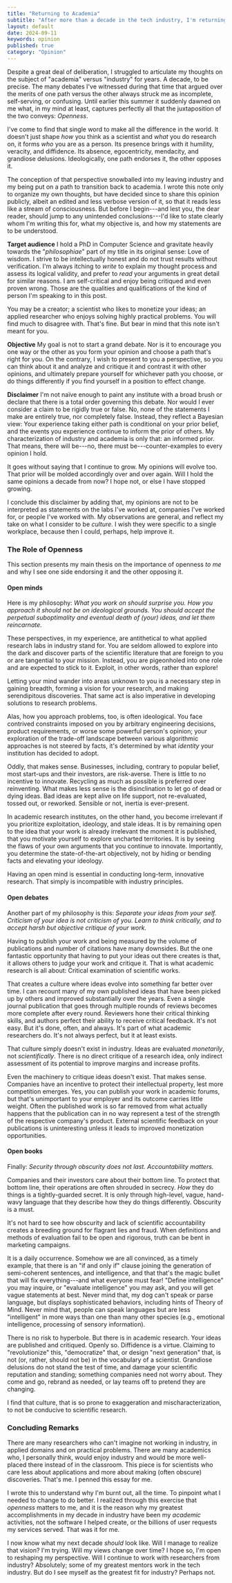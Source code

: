 ```yaml
---
title: "Returning to Academia"
subtitle: "After more than a decade in the tech industry, I'm returning to academia. Here's why."
layout: default
date: 2024-09-11
keywords: opinion
published: true
category: "Opinion"
---
```


Despite a great deal of deliberation, I struggled to articulate my thoughts on the subject of "academia" versus "industry" for years. A decade, to be precise. The many debates I've witnessed during that time that argued over the merits of one path versus the other always struck me as incomplete, self-serving, or confusing. Until earlier this summer it suddenly dawned on me what, in my mind at least, captures perfectly all that the juxtaposition of the two conveys: *Openness*.

I've come to find that single word to make all the difference in the world. It doesn't just shape *how* you think as a scientist and *what* you do research on, it forms *who* you are as a person. Its presence brings with it humility, veracity, and diffidence. Its absence, egocentricity, mendacity, and grandiose delusions. Ideologically, one path endorses it, the other opposes it.

The conception of that perspective snowballed into my leaving industry and my being put on a path to transition back to academia. I wrote this note only to organize my own thoughts, but have decided since to share this opinion publicly, albeit an edited and less verbose version of it, so that it reads less like a stream of consciousness. But before I begin---and lest you, the dear reader, should jump to any unintended conclusions---I'd like to state clearly whom I'm writing this for, what my objective is, and how my statements are to be understood.

**Target audience**
I hold a PhD in Computer Science and gravitate heavily towards the "*philosophiae*" part of my title in its original sense: Love of wisdom. I strive to be intellectually honest and do not trust results without verification. I'm always itching to *write* to explain my thought process and assess its logical validity, and prefer to *read* your arguments in great detail for similar reasons. I am self-critical and enjoy being critiqued and even proven wrong. Those are the qualities and qualifications of the kind of person I'm speaking to in this post.

You may be a creator; a scientist who likes to monetize your ideas; an applied researcher who enjoys solving highly practical problems. You will find much to disagree with. That's fine. But bear in mind that this note isn't meant for you.

**Objective**
My goal is not to start a grand debate. Nor is it to encourage you one way or the other as you form your opinion and choose a path that's right for you. On the contrary, I wish to present to you a perspective, so you can think about it and analyze and critique it and contrast it with other opinions, and ultimately prepare yourself for whichever path you choose, or do things differently if you find yourself in a position to effect change.

**Disclaimer**
I'm not naïve enough to paint any institute with a broad brush or declare that there is a total order
governing this debate. Nor would I ever consider a claim to be rigidly true or false. No, none of the statements I make are entirely true, nor completely false. Instead, they reflect a Bayesian view: Your experience taking either path is conditional on your prior belief, and the events you experience continue to inform the prior of others. My characterization of industry and academia is only that: an informed prior. That means, there will be---no, there must be---counter-examples to every opinion I hold.

It goes without saying that I continue to grow. My opinions will evolve too. That prior will be molded accordingly over and over again. Will I hold the same opinions a decade from now? I hope not, or else I have stopped growing.

I conclude this disclaimer by adding that, my opinions are not to be interpreted as statements on the labs I've worked at, companies I've worked for, or people I've worked with. My observations are general, and reflect my take on what I consider to be *culture*. I wish they were specific to a single workplace, because then I could, perhaps, help improve it.

### The Role of Openness

This section presents my main thesis on the importance of openness *to me* and why I see one side endorsing it and the other opposing it.

#### Open minds

Here is my philosophy: *What you work on should surprise you. How you approach it should not be on ideological grounds. You should accept the perpetual suboptimality and eventual death of (your) ideas, and let them reincarnate.*

These perspectives, in my experience, are antithetical to what applied research labs in industry stand for. You are seldom allowed to explore into the dark and discover parts of the scientific literature that are foreign to you or are tangential to your mission. Instead, you are pigeonholed into one role and are expected to stick to it. Exploit, in other words, rather than explore!

Letting your mind wander into areas unknown to you is a necessary step in gaining breadth, forming a vision for your research, and making serendipitous discoveries. That same act is also imperative in developing solutions to research problems.

Alas, how you approach problems, too, is often ideological. You face contrived constraints imposed on you by arbitrary engineering decisions, product requirements, or worse some powerful person's opinion; your exploration of the trade-off landscape between various algorithmic approaches is not steered by facts, it's determined by what *identity* your institution has decided to adopt.

Oddly, that makes sense. Businesses, including, contrary to popular belief, most start-ups and their investors, are risk-averse. There is little to no incentive to innovate. Recycling as much as possible is preferred over reinventing. What makes less sense is the disinclination to let go of dead or dying ideas. Bad ideas are kept alive on life support, not re-evaluated, tossed out, or reworked. Sensible or not, inertia is ever-present.

In academic research institutes, on the other hand, you become irrelevant if you prioritize exploitation, ideology, and stale ideas. It is by remaining open to the idea that your work is already irrelevant the moment it is published, that you motivate yourself to explore uncharted territories. It is by seeing the flaws of your own arguments that you continue to innovate. Importantly, you determine the state-of-the-art objectively, not by hiding or bending facts and elevating your ideology.

Having an open mind is essential in conducting long-term, innovative research. That simply is incompatible with industry principles.

#### Open debates

Another part of my philosophy is this: *Separate your ideas from your self. Criticism of your idea is not criticism of you. Learn to think critically, and to accept harsh but objective critique of your work.*

Having to publish your work and being measured by the volume of publications and number of citations have many downsides. But the one fantastic opportunity that having to put your ideas out there creates is that, it allows others to judge your work and critique it. That is what academic research is all about: Critical examination of scientific works.

That creates a culture where ideas evolve into something far better over time. I can recount many of my own published ideas that have been picked up by others and improved substantially over the years. Even a single journal publication that goes through multiple rounds of reviews becomes more complete after every round. Reviewers hone their critical thinking skills, and authors perfect their ability to receive critical feedback. It's not easy. But it's done, often, and always. It's part of what academic researchers do. It's not always perfect, but it at least exists.

That culture simply doesn't exist in industry. Ideas are evaluated *monetarily*, not *scientifically*. There is no direct critique of a research idea, only indirect assessment of its potential to improve margins and increase profits.

Even the machinery to critique ideas doesn't exist. That makes sense. Companies have an incentive to protect their intellectual property, lest more competition emerges. Yes, you can publish your work in academic forums, but that's unimportant to your employer and its outcome carries little weight. Often the published work is so far removed from what actually happens that the publication can in no way represent a test of the strength of the respective company's product. External scientific feedback on your publications is uninteresting unless it leads to improved monetization opportunities.

#### Open books

Finally: *Security through obscurity does not last. Accountability matters.*

Companies and their investors care about their bottom line. To protect that bottom line, their operations are often shrouded in secrecy. *How* they do things is a tightly-guarded secret. It is only through high-level, vague, hand-wavy language that they describe how they do things differently. Obscurity is a must.

It's not hard to see how obscurity and lack of scientific accountability creates a breeding ground for flagrant lies and fraud. When definitions and methods of evaluation fail to be open and rigorous, truth can be bent in marketing campaigns.

It is a daily occurrence. Somehow we are all convinced, as a timely example, that there is an "if and only if" clause joining the generation of semi-coherent sentences, and intelligence, and that that's the magic bullet that will fix everything---and what everyone must fear! "Define intelligence" you may inquire, or "evaluate intelligence" you may ask, and you will get vague statements at best. Never mind that, my dog can't speak or parse language, but displays sophisticated behaviors, including hints of Theory of Mind. Never mind that, people can speak languages but are less "intelligent" in more ways than one than many other species (e.g., emotional intelligence, processing of sensory information).

There is no risk to hyperbole. But there is in academic research. Your ideas are published and critiqued. Openly so. Diffidence is a virtue. Claiming to "revolutionize" this, "democratize" that, or design "next generation" that, is not (or, rather, should not be) in the vocabulary of a scientist. Grandiose delusions do not stand the test of time, and damage your scientific reputation and standing; something companies need not worry about. They come and go, rebrand as needed, or lay teams off to pretend they are changing.

I find that culture, that is so prone to exaggeration and mischaracterization, to not be conducive to scientific research.

### Concluding Remarks

There are many researchers who can't imagine not working in industry, in applied domains and on practical problems. There are many academics who, I personally think, would enjoy industry and would be more well-placed there instead of in the classroom. This piece is for scientists who care less about applications and more about making (often obscure) discoveries. That's me. I penned this essay for me.

I wrote this to understand why I'm burnt out, all the time. To pinpoint what I needed to change to do better. I realized through this exercise that *openness* matters to me, and it is the reason why my greatest accomplishments in my decade in industry have been my *academic* activities, not the software I helped create, or the billions of user requests my services served. That was it for me.

I now know what my next decade *should* look like. Will I manage to realize that vision? I'm trying. Will my views change over time? I hope so, I'm open to reshaping my perspective. Will I continue to work with researchers from industry? Absolutely; some of my greatest mentors work in the tech industry. But do I see myself as the greatest fit for industry? Perhaps not.



